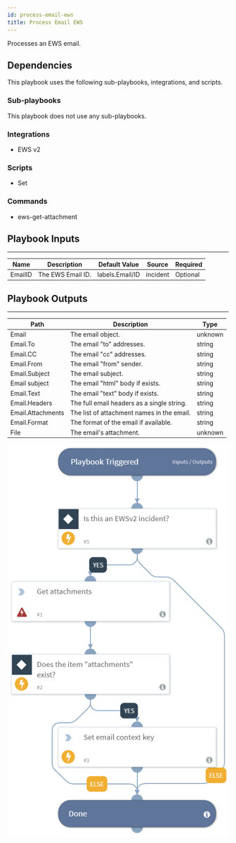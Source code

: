 ```yaml
---
id: process-email-ews
title: Process Email EWS
---
```


Processes an EWS email.

## Dependencies
This playbook uses the following sub-playbooks, integrations, and scripts.

### Sub-playbooks
This playbook does not use any sub-playbooks.

### Integrations
* EWS v2

### Scripts
* Set

### Commands
* ews-get-attachment

## Playbook Inputs
---

| **Name** | **Description** | **Default Value** | **Source** | **Required** |
| --- | --- | --- | --- | --- |
| EmailID | The EWS Email ID. | labels.Email/ID | incident | Optional |

## Playbook Outputs
---

| **Path** | **Description** | **Type** |
| --- | --- | --- |
| Email | The email object. | unknown |
| Email.To | The email "to" addresses.  | string |
| Email.CC | The email "cc" addresses. | string |
| Email.From | The email "from" sender. | string |
| Email.Subject | The email subject. | string |
| Email subject | The email "html" body if exists. | string |
| Email.Text | The email "text" body if exists. | string |
| Email.Headers | The full email headers as a single string. | string |
| Email.Attachments | The list of attachment names in the email. | string |
| Email.Format | The format of the email if available. | string |
| File | The email's attachment. | unknown |

![Process_Email_EWS](https://github.com/ElazarK/content-docs/blob/master/images/playbooks/Process_Email_EWS.png)
